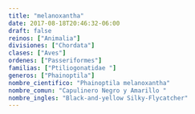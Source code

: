 ```yaml
---
title: "melanoxantha"
date: 2017-08-18T20:46:32-06:00
draft: false
reinos: ["Animalia"]
divisiones: ["Chordata"]
clases: ["Aves"]
ordenes: ["Passeriformes"]
familias: ["Ptiliogonatidae "]
generos: ["Phainoptila"]
nombre_cientifico: "Phainoptila melanoxantha"
nombre_comun: "Capulinero Negro y Amarillo "
nombre_ingles: "Black-and-yellow Silky-Flycatcher"
---
```

